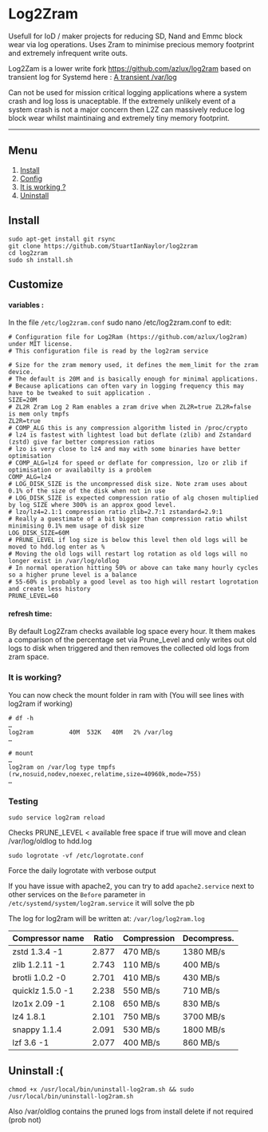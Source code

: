 # Log2Zram

Usefull for IoD / maker projects for reducing SD, Nand and Emmc block wear via log operations.
Uses Zram to minimise precious memory footprint and extremely infrequent write outs.

Log2Zam is a lower write fork https://github.com/azlux/log2ram based on transient log for Systemd here : [A transient /var/log](https://www.debian-administration.org/article/661/A_transient_/var/log)

Can not be used for mission critical logging applications where a system crash and log loss is unaceptable.
If the extremely unlikely event of a system crash is not a major concern then L2Z can massively reduce log block wear whilst maintinaing and extremely tiny memory footprint.

_____
## Menu
1. [Install](#install)
2. [Config](#config)
3. [It is working ?](#it-is-working)
4. [Uninstall](#uninstall-)

## Install
    sudo apt-get install git rsync
    git clone https://github.com/StuartIanNaylor/log2zram
    cd log2zram
    sudo sh install.sh
    

## Customize
#### variables :
In the file `/etc/log2zram.conf` sudo nano /etc/log2zram.conf to edit:
```
# Configuration file for Log2Ram (https://github.com/azlux/log2ram) under MIT license.
# This configuration file is read by the log2ram service

# Size for the zram memory used, it defines the mem_limit for the zram device.
# The default is 20M and is basically enough for minimal applications.
# Because aplications can often vary in logging frequency this may have to be tweaked to suit application .
SIZE=20M
# ZL2R Zram Log 2 Ram enables a zram drive when ZL2R=true ZL2R=false is mem only tmpfs
ZL2R=true
# COMP_ALG this is any compression algorithm listed in /proc/crypto
# lz4 is fastest with lightest load but deflate (zlib) and Zstandard (zstd) give far better compression ratios
# lzo is very close to lz4 and may with some binaries have better optimisation
# COMP_ALG=lz4 for speed or deflate for compression, lzo or zlib if optimisation or availabilty is a problem
COMP_ALG=lz4
# LOG_DISK_SIZE is the uncompressed disk size. Note zram uses about 0.1% of the size of the disk when not in use
# LOG_DISK_SIZE is expected compression ratio of alg chosen multiplied by log SIZE where 300% is an approx good level.
# lzo/lz4=2.1:1 compression ratio zlib=2.7:1 zstandard=2.9:1
# Really a guestimate of a bit bigger than compression ratio whilst minimising 0.1% mem usage of disk size
LOG_DISK_SIZE=60M
# PRUNE_LEVEL if log size is below this level then old logs will be moved to hdd.log enter as %
# Moving the old logs will restart log rotation as old logs will no longer exist in /var/log/oldlog
# In normal operation hitting 50% or above can take many hourly cycles so a higher prune level is a balance
# 55-60% is probably a good level as too high will restart logrotation and create less history  
PRUNE_LEVEL=60
```

#### refresh time:
By default Log2Zram checks available log space every hour. It them makes a comparison of the percentage set via Prune_Level and only writes out old logs to disk when triggered and then removes the collected old logs from zram space.

### It is working?
You can now check the mount folder in ram with (You will see lines with log2ram if working)
```
# df -h
…
log2ram          40M  532K   40M   2% /var/log
…

# mount
…
log2ram on /var/log type tmpfs (rw,nosuid,nodev,noexec,relatime,size=40960k,mode=755)
…
```
### Testing
```
sudo service log2ram reload
```
Checks PRUNE_LEVEL < available free space if true will move and clean /var/log/oldlog to hdd.log
```
sudo logrotate -vf /etc/logrotate.conf
```
Force the daily logrotate with verbose output

If you have issue with apache2, you can try to add `apache2.service` next to other services on the `Before` parameter in `/etc/systemd/system/log2ram.service` it will solve the pb

The log for log2ram will be written at: `/var/log/log2ram.log`

| Compressor name	     | Ratio	| Compression | Decompress. |
|------------------------|----------|-------------|-------------|
|zstd 1.3.4 -1	         | 2.877	| 470 MB/s	  | 1380 MB/s   |
|zlib 1.2.11 -1	         | 2.743    | 110 MB/s    | 400 MB/s    |
|brotli 1.0.2 -0	     | 2.701	| 410 MB/s	  | 430 MB/s    |
|quicklz 1.5.0 -1	     | 2.238	| 550 MB/s	  | 710 MB/s    |
|lzo1x 2.09 -1	         | 2.108	| 650 MB/s	  | 830 MB/s    |
|lz4 1.8.1	             | 2.101    | 750 MB/s    | 3700 MB/s   |
|snappy 1.1.4	         | 2.091	| 530 MB/s	  | 1800 MB/s   |
|lzf 3.6 -1	             | 2.077	| 400 MB/s	  | 860 MB/s    |


## Uninstall :(
```
chmod +x /usr/local/bin/uninstall-log2ram.sh && sudo /usr/local/bin/uninstall-log2ram.sh
```
Also /var/oldlog contains the pruned logs from install delete if not required (prob not)
